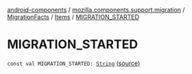 [android-components](../../../index.md) / [mozilla.components.support.migration](../../index.md) / [MigrationFacts](../index.md) / [Items](index.md) / [MIGRATION_STARTED](./-m-i-g-r-a-t-i-o-n_-s-t-a-r-t-e-d.md)

# MIGRATION_STARTED

`const val MIGRATION_STARTED: `[`String`](https://kotlinlang.org/api/latest/jvm/stdlib/kotlin/-string/index.html) [(source)](https://github.com/mozilla-mobile/android-components/blob/master/components/support/migration/src/main/java/mozilla/components/support/migration/MigrationFacts.kt#L22)